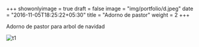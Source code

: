 +++
showonlyimage = true
draft = false
image = "img/portfolio/d.jpeg"
date = "2016-11-05T18:25:22+05:30"
title = "Adorno de pastor"
weight = 2
+++

Adorno de pastor para arbol de navidad

<!--more-->

![t1][1]

[1]: /img/d.jpeg 

